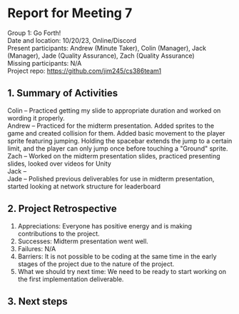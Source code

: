 # Report for Meeting 7
Group 1: Go Forth! <br>
Date and location: 10/20/23, Online/Discord <br>
Present participants: Andrew (Minute Taker), Colin (Manager), Jack (Manager), Jade (Quality Assurance), Zach (Quality Assurance) <br>
Missing participants: N/A <br>
Project repo: https://github.com/jim245/cs386team1 <br>

## 1. Summary of Activities
Colin – Practiced getting my slide to appropriate duration and worked on wording it properly. <br>
Andrew – Practiced for the midterm presentation. Added sprites to the game and created collision for them. Added basic movement to the player sprite featuring jumping. Holding the spacebar extends the jump to a certain limit, and the player can only jump once before touching a "Ground" sprite. <br>
Zach – Worked on the midterm presentation slides, practiced presenting slides, looked over videos for Unity <br>
Jack – <br>
Jade – Polished previous deliverables for use in midterm presentation, started looking at network structure for leaderboard<br>

## 2. Project Retrospective
  1. Appreciations: Everyone has positive energy and is making contributions to the project. <br>
  2. Successes: Midterm presentation went well. <br>
  3. Failures: N/A <br>
  4. Barriers: It is not possible to be coding at the same time in the early stages of the project due to the nature of the project. <br>
  5. What we should try next time: We need to be ready to start working on the first implementation deliverable. <br>

## 3. Next steps

